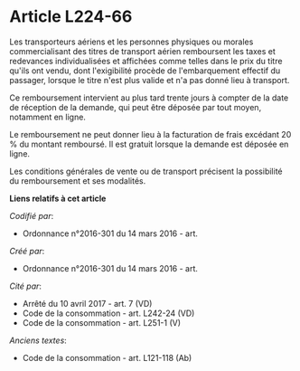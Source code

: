 # Article L224-66

Les transporteurs aériens et les personnes physiques ou morales commercialisant des titres de transport aérien remboursent
les taxes et redevances individualisées et affichées comme telles dans le prix du titre qu'ils ont vendu, dont l'exigibilité
procède de l'embarquement effectif du passager, lorsque le titre n'est plus valide et n'a pas donné lieu à transport.

Ce remboursement intervient au plus tard trente jours à compter de la date de réception de la demande, qui peut être déposée
par tout moyen, notamment en ligne.

Le remboursement ne peut donner lieu à la facturation de frais excédant 20 % du montant remboursé. Il est gratuit lorsque la
demande est déposée en ligne.

Les conditions générales de vente ou de transport précisent la possibilité du remboursement et ses modalités.

**Liens relatifs à cet article**

_Codifié par_:

  - Ordonnance n°2016-301 du 14 mars 2016 - art.

_Créé par_:

  - Ordonnance n°2016-301 du 14 mars 2016 - art.

_Cité par_:

  - Arrêté du 10 avril 2017 - art. 7 (VD)
  - Code de la consommation - art. L242-24 (VD)
  - Code de la consommation - art. L251-1 (V)

_Anciens textes_:

  - Code de la consommation - art. L121-118 (Ab)
